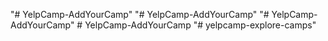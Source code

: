 "# YelpCamp-AddYourCamp" 
"# YelpCamp-AddYourCamp" 
"# YelpCamp-AddYourCamp" 
#   Y e l p C a m p - A d d Y o u r C a m p  
 "# yelpcamp-explore-camps" 
